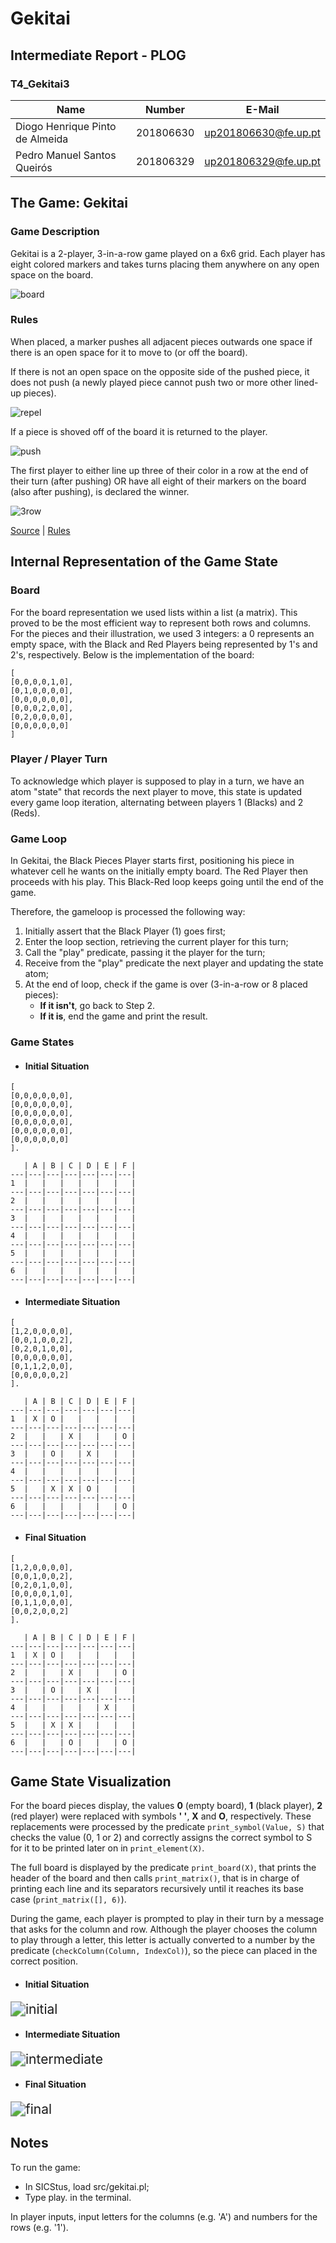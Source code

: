 # Gekitai

## Intermediate Report  - PLOG

### T4_Gekitai3

| Name                            | Number    | E-Mail               |
| ------------------------------- | --------- | -------------------- |
| Diogo Henrique Pinto de Almeida | 201806630 | up201806630@fe.up.pt |
| Pedro Manuel Santos Queirós     | 201806329 | up201806329@fe.up.pt |



## The Game: Gekitai

### Game Description

Gekitai is a 2-player, 3-in-a-row game played on a 6x6 grid. Each player has eight colored markers and takes turns placing them anywhere on any open space on the board. 

![board](.\img\board.png)

### Rules

When placed, a marker pushes all adjacent pieces outwards one space if there is an open space for it to move to (or off the board).

If there is not an open space on the opposite side of the pushed piece, it does not push (a newly played piece cannot push two or more other lined-up pieces).

![repel](.\img\repel.png)



 If a piece is shoved off of the board it is returned to the player.

![push](.\img\push.png)



The first player to either line up three of their color in a row at the end of their turn (after pushing) OR have all eight of their markers on the board (also after pushing), is declared the winner.

![3row](.\img\3row.png)

[Source](https://boardgamegeek.com/boardgame/295449/gekitail) | [Rules](https://s3.amazonaws.com/geekdo-files.com/bgg260437?response-content-disposition=inline%3B%20filename%3D%22Gekitai_Rules.pdf%22&response-content-type=application%2Fpdf&X-Amz-Content-Sha256=UNSIGNED-PAYLOAD&X-Amz-Algorithm=AWS4-HMAC-SHA256&X-Amz-Credential=AKIAJYFNCT7FKCE4O6TA%2F20201101%2Fus-east-1%2Fs3%2Faws4_request&X-Amz-Date=20201101T160735Z&X-Amz-SignedHeaders=host&X-Amz-Expires=120&X-Amz-Signature=7e76faaaf75b807f90a3a36f4bf395bb78425eee24dce48029893d8f5643cd33)



## Internal Representation of the Game State

### Board

For the board representation we used lists within a list (a matrix). This proved to be the most efficient way to represent both rows and columns. For the pieces and their illustration, we used 3 integers: a 0 represents an empty space, with the Black and Red Players being represented by 1's and 2's, respectively. Below is the implementation of the board:

```
[
[0,0,0,0,1,0],
[0,1,0,0,0,0],
[0,0,0,0,0,0],
[0,0,0,2,0,0],
[0,2,0,0,0,0],
[0,0,0,0,0,0]
]
```

### Player / Player Turn

To acknowledge which player is supposed to play in a turn, we have an atom "state" that records the next player to move, this state is updated every game loop iteration, alternating between players 1 (Blacks) and 2 (Reds).

### Game Loop

In Gekitai, the Black Pieces Player starts first, positioning his piece in whatever cell he wants on the initially empty board. The Red Player then proceeds with his play. This Black-Red loop keeps going until the end of the game.

Therefore, the gameloop is processed the following way: 

1. Initially assert that the Black Player (1) goes first;
2. Enter the loop section, retrieving the current player for this turn;
3. Call the "play" predicate, passing it the player for the turn;
4. Receive from the "play" predicate the next player and updating the state atom;
5. At the end of loop, check if the game is over (3-in-a-row or 8 placed pieces):
   - **If it isn't**, go back to Step 2.
   - **If it is**, end the game and print the result.

### Game States

- #### Initial Situation

```
[
[0,0,0,0,0,0],
[0,0,0,0,0,0],
[0,0,0,0,0,0],
[0,0,0,0,0,0],
[0,0,0,0,0,0],
[0,0,0,0,0,0]
].
```

```
   | A | B | C | D | E | F |
---|---|---|---|---|---|---|
1  |   |   |   |   |   |   |
---|---|---|---|---|---|---|
2  |   |   |   |   |   |   |
---|---|---|---|---|---|---|
3  |   |   |   |   |   |   |
---|---|---|---|---|---|---|
4  |   |   |   |   |   |   |
---|---|---|---|---|---|---|
5  |   |   |   |   |   |   |
---|---|---|---|---|---|---|
6  |   |   |   |   |   |   |
---|---|---|---|---|---|---|
```

- #### Intermediate Situation

```
[
[1,2,0,0,0,0],
[0,0,1,0,0,2],
[0,2,0,1,0,0],
[0,0,0,0,0,0],
[0,1,1,2,0,0],
[0,0,0,0,0,2]
].
```

```
   | A | B | C | D | E | F |
---|---|---|---|---|---|---|
1  | X | O |   |   |   |   |
---|---|---|---|---|---|---|
2  |   |   | X |   |   | O |
---|---|---|---|---|---|---|
3  |   | O |   | X |   |   |
---|---|---|---|---|---|---|
4  |   |   |   |   |   |   |
---|---|---|---|---|---|---|
5  |   | X | X | O |   |   |
---|---|---|---|---|---|---|
6  |   |   |   |   |   | O |
---|---|---|---|---|---|---|
```

- #### Final Situation

```
[
[1,2,0,0,0,0],
[0,0,1,0,0,2],
[0,2,0,1,0,0],
[0,0,0,0,1,0],
[0,1,1,0,0,0],
[0,0,2,0,0,2]
].
```

```
   | A | B | C | D | E | F |
---|---|---|---|---|---|---|
1  | X | O |   |   |   |   |
---|---|---|---|---|---|---|
2  |   |   | X |   |   | O |
---|---|---|---|---|---|---|
3  |   | O |   | X |   |   |
---|---|---|---|---|---|---|
4  |   |   |   |   | X |   |
---|---|---|---|---|---|---|
5  |   | X | X |   |   |   |
---|---|---|---|---|---|---|
6  |   |   | O |   |   | O |
---|---|---|---|---|---|---|
```



## Game State Visualization

For the board pieces display, the values **0** (empty board), **1** (black player), **2** (red player) were replaced with symbols **' '**, **X** and **O**, respectively. These replacements were processed by the predicate ``print_symbol(Value, S)`` that checks the value (0, 1 or 2) and correctly assigns the correct symbol to S for it to be printed later on in ``print_element(X)``. 

The full board is displayed by the predicate ``print_board(X)``, that prints the header of the board and then calls ``print_matrix()``, that is in charge of printing each line and its separators recursively until it reaches its base case (``print_matrix([], 6)``).

During the game, each player is prompted to play in their turn by a message that asks for the column and row. Although the player chooses the column to play through a letter, this letter is actually converted to a number by the predicate (``checkColumn(Column, IndexCol)``), so the piece can placed in the correct position.

- #### Initial Situation 

<img src=".\img\initial.png" alt="initial" style="zoom: 150%;" />

- #### Intermediate Situation 

<img src=".\img\intermediate.png" alt="intermediate" style="zoom: 150%;" />

- #### Final Situation 

<img src=".\img\final.png" alt="final" style="zoom: 150%;" />



## Notes

To run the game:

- In SICStus, load src/gekitai.pl;
- Type play. in the terminal.

In player inputs, input letters for the columns (e.g. 'A') and numbers for the rows (e.g. '1').

